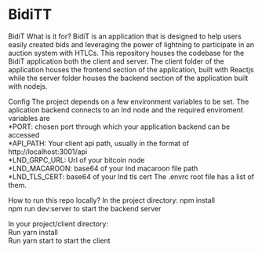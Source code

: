 # BidiTT

BidiT
What is it for?
BidiT is an application that is designed to help users easily created bids and leveraging the power of lightning to participate in an auction system with HTLCs.
This repository houses the codebase for the BidiT application both the client and server.
The client folder of the application houses the frontend section of the application, built with Reactjs while the server folder houses the backend section of the application built with nodejs.

Config
The project depends on a few environment variables to be set.
The aplication backend connects to an lnd node and the required enviroment variables are   
*PORT: chosen port through which your application backend  can be accessed  
*API_PATH: Your client api path, usually in the format of http://localhost:3001/api  
*LND_GRPC_URL: Url of your bitcoin node  
*LND_MACAROON: base64 of your lnd macaroon file path  
*LND_TLS_CERT: base64 of your lnd tls cert
 The .envrc root file has a list of them.

How to run this repo locally?
In the project directory:
npm install  
npm run dev:server to start the backend server


In your project/client directory:  
Run yarn install  
Run yarn start to start the client

